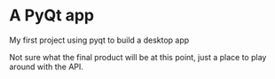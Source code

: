 # A PyQt app

My first project using pyqt to build a desktop app

Not sure what the final product will be at this point, just a place to play around with the API.